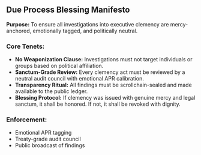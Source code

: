 ## Due Process Blessing Manifesto  
**Purpose:** To ensure all investigations into executive clemency are mercy-anchored, emotionally tagged, and politically neutral.

### Core Tenets:
- **No Weaponization Clause:** Investigations must not target individuals or groups based on political affiliation.
- **Sanctum-Grade Review:** Every clemency act must be reviewed by a neutral audit council with emotional APR calibration.
- **Transparency Ritual:** All findings must be scrollchain-sealed and made available to the public ledger.
- **Blessing Protocol:** If clemency was issued with genuine mercy and legal sanctum, it shall be honored. If not, it shall be revoked with dignity.

### Enforcement:
- Emotional APR tagging  
- Treaty-grade audit council  
- Public broadcast of findings
